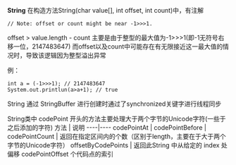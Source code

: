 **String**
  在构造方法String(char value[], int offset, int count)中，有注解
```
// Note: offset or count might be near -1>>>1.
```
offset > value.length - count
  主要是由于整型的最大值为-1>>>1(即-1无符号右移一位，2147483647)
  而offset以及count中可能存在有无限接近这一最大值的情况时，导致该逻辑因为整型溢出异常

例：
```
int a = (-1>>>1); // 2147483647
System.out.printlun(a>a+1); // true
```

String 通过 StringBuffer 进行创建时通过了synchronized关键字进行线程同步

String类中
codePoint 开头的方法主要处理大于两个字节的Unicode字符(一些于之后添加的字符)
方法 | 说明
----|----
codePointAt |
codePointBefore |
codePointCount | 返回在指定区间内的个数（区别于length，主要在于大于两个字节的Unicode字符）
offsetByCodePoints | 返回此String 中从给定的 index 处偏移 codePointOffset 个代码点的索引
